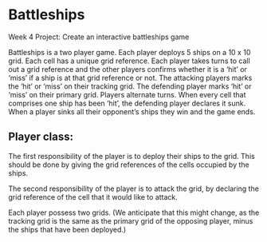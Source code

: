 Battleships
===========

Week 4 Project: Create an interactive battleships game

Battleships is a two player game. Each player deploys 5 ships on a 10 x 10 grid. Each cell has a unique grid reference. Each player takes turns to call out a grid reference and the other players confirms whether it is a ‘hit’ or ‘miss’ if a ship is at that grid reference or not. The attacking players marks the ‘hit’ or ‘miss’ on their tracking grid. The defending player marks ‘hit’ or ‘miss’ on their primary grid. Players alternate turns. When every cell that comprises one ship has been ‘hit’, the defending player declares it sunk. When a player sinks all their opponent’s ships they win and the game ends. 

Player class:
-------------
The first responsibility of the player is to deploy their ships to the grid. This should be done by giving the grid references of the cells occupied by the ships. 

The second responsibility of the player is to attack the grid, by declaring the grid reference of the cell that it would like to attack. 

Each player possess two grids. 
(We anticipate that this might change, as the tracking grid is the same as the primary grid of the opposing player, minus the ships that have been deployed.)  
